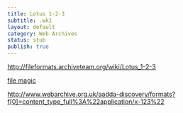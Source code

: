 ```yaml
---
title: Lotus 1-2-3
subtitle: .wk1
layout: default
category: Web Archives
status: stub
publish: true
---
```



http://fileformats.archiveteam.org/wiki/Lotus_1-2-3

[file magic](https://github.com/file/file/blob/d9e9aa9f06757947a1e51f80925445b2f18a6fc3/magic/Magdir/msdos#L543)

http://www.webarchive.org.uk/aadda-discovery/formats?f[0]=content_type_full%3A%22application/x-123%22
